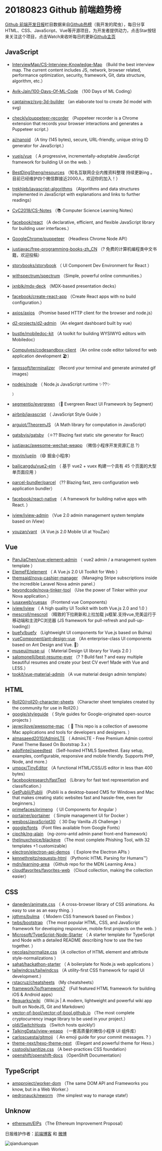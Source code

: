 # 20180823 Github 前端趋势榜

[Github 前端开发日报](http://caibaojian.com/c/news)栏目数据来自[Github热榜](http://news.caibaojian.com/)（我开发的爬虫），每日分享HTML、CSS、JavaScript、Vue等开源项目，为开发者提供动力，点击Star按钮来关注这个项目，点击Watch来收听每日的更新[Github主页](https://github.com/kujian/githubTrending)
## JavaScript

* [InterviewMap/CS-Interview-Knowledge-Map](https://github.com/InterviewMap/CS-Interview-Knowledge-Map) （Build the best interview map. The current content includes JS, network, browser related, performance optimization, security, framework, Git, data structure, algorithm, etc.）
* [Avik-Jain/100-Days-Of-ML-Code](https://github.com/Avik-Jain/100-Days-Of-ML-Code) （100 Days of ML Coding）
* [captainwz/svg-3d-builder](https://github.com/captainwz/svg-3d-builder) （an elaborate tool to create 3d model with svg）
* [checkly/puppeteer-recorder](https://github.com/checkly/puppeteer-recorder) （Puppeteer recorder is a Chrome extension that records your browser interactions and generates a Puppeteer script.）
* [ai/nanoid](https://github.com/ai/nanoid) （A tiny (145 bytes), secure, URL-friendly, unique string ID generator for JavaScript.）
* [vuejs/vue](https://github.com/vuejs/vue) （
        A progressive, incrementally-adoptable JavaScript framework for building UI on the web.
      ）
* [BestDingSheng/resources](https://github.com/BestDingSheng/resources) （知名互联网企业内推资料整理 持续更新ing 。 目前已经维护四个微信群接近2000人，欢迎你的加入！）
* [trekhleb/javascript-algorithms](https://github.com/trekhleb/javascript-algorithms) （Algorithms and data structures implemented in JavaScript with explanations and links to further readings）
* [CyC2018/CS-Notes](https://github.com/CyC2018/CS-Notes) （📚 Computer Science Learning Notes）
* [facebook/react](https://github.com/facebook/react) （A declarative, efficient, and flexible JavaScript library for building user interfaces.）
* [GoogleChrome/puppeteer](https://github.com/GoogleChrome/puppeteer) （Headless Chrome Node API）
* [justjavac/free-programming-books-zh_CN](https://github.com/justjavac/free-programming-books-zh_CN) （? 免费的计算机编程类中文书籍，欢迎投稿）
* [storybooks/storybook](https://github.com/storybooks/storybook) （
        UI Component Dev Environment for React
      ）
* [withspectrum/spectrum](https://github.com/withspectrum/spectrum) （Simple, powerful online communities.）
* [jxnblk/mdx-deck](https://github.com/jxnblk/mdx-deck) （MDX-based presentation decks）
* [facebook/create-react-app](https://github.com/facebook/create-react-app) （Create React apps with no build configuration.）
* [axios/axios](https://github.com/axios/axios) （Promise based HTTP client for the browser and node.js）
* [d2-projects/d2-admin](https://github.com/d2-projects/d2-admin) （An elegant dashboard built by vue）
* [bustle/mobiledoc-kit](https://github.com/bustle/mobiledoc-kit) （A toolkit for building WYSIWYG editors with Mobiledoc）
* [CompuIves/codesandbox-client](https://github.com/CompuIves/codesandbox-client) （An online code editor tailored for web application development 🏖️）
* [faressoft/terminalizer](https://github.com/faressoft/terminalizer) （Record your terminal and generate animated gif images）
* [nodejs/node](https://github.com/nodejs/node) （
        Node.js JavaScript runtime ✨??✨

      ）
* [segmentio/evergreen](https://github.com/segmentio/evergreen) （🌲 Evergreen React UI Framework by Segment）
* [airbnb/javascript](https://github.com/airbnb/javascript) （
        JavaScript Style Guide
      ）
* [arguiot/TheoremJS](https://github.com/arguiot/TheoremJS) （A Math library for computation in JavaScript）
* [gatsbyjs/gatsby](https://github.com/gatsbyjs/gatsby) （⚛️?? Blazing fast static site generator for React）
* [justjavac/awesome-wechat-weapp](https://github.com/justjavac/awesome-wechat-weapp) （微信小程序开发资源汇总 ?）
* [myvin/juejin](https://github.com/myvin/juejin) （😄 掘金小程序）
* [bailicangdu/vue2-elm](https://github.com/bailicangdu/vue2-elm) （
        基于 vue2 + vuex 构建一个具有 45 个页面的大型单页面应用
      ）
* [parcel-bundler/parcel](https://github.com/parcel-bundler/parcel) （?? Blazing fast, zero configuration web application bundler）
* [facebook/react-native](https://github.com/facebook/react) （
        A framework for building native apps with React.
      ）
* [iview/iview-admin](https://github.com/iview/iview-admin) （Vue 2.0 admin management system template based on iView）
* [youzan/vant](https://github.com/youzan/vant) （A Vue.js 2.0 Mobile UI at YouZan）

## Vue

* [PanJiaChen/vue-element-admin](https://github.com/PanJiaChen/vue-element-admin) （
        vue2 admin / a management system template
      ）
* [ElemeFE/element](https://github.com/ElemeFE/element) （
        A Vue.js 2.0 UI Toolkit for Web
      ）
* [themsaid/nova-cashier-manager](https://github.com/themsaid/nova-cashier-manager) （Managing Stripe subscriptions inside the incredible Laravel Nova admin panel.）
* [beyondcode/nova-tinker-tool](https://github.com/beyondcode/nova-tinker-tool) （Use the power of Tinker within your Nova application.）
* [lusaxweb/vuesax](https://github.com/lusaxweb/vuesax) （Frontend vue Components）
* [iview/iview](https://github.com/iview/iview) （
        A high quality UI Toolkit with both Vue.js 2.0 and 1.0
      ）
* [mescroll/mescroll](https://github.com/mescroll/mescroll) （精致的下拉刷新和上拉加载 js框架.支持vue,完美运行于移动端和主流PC浏览器 (JS framework for pull-refresh and pull-up-loading)）
* [buefy/buefy](https://github.com/buefy/buefy) （Lightweight UI components for Vue.js based on Bulma）
* [vueComponent/ant-design-vue](https://github.com/vueComponent/ant-design-vue) （An enterprise-class UI components based on Ant Design and Vue. 🐜）
* [museui/muse-ui](https://github.com/museui/muse-ui) （
        Material Design UI library for Vuejs 2.0
      ）
* [salomonelli/best-resume-ever](https://github.com/salomonelli/best-resume-ever) （? ? Build fast ? and easy multiple beautiful resumes and create your best CV ever! Made with Vue and LESS.）
* [tookit/vue-material-admin](https://github.com/tookit/vue-material-admin) （A vue material design admin template）

## HTML

* [Roll20/roll20-character-sheets](https://github.com/Roll20/roll20-character-sheets) （Character sheet templates created by the community for use in Roll20.）
* [google/styleguide](https://github.com/google/styleguide) （
        Style guides for Google-originated open-source projects
      ）
* [jaywcjlove/awesome-mac](https://github.com/jaywcjlove/awesome-mac) （
         This repo is a collection of awesome Mac applications and tools for developers and designers.
      ）
* [almasaeed2010/AdminLTE](https://github.com/almasaeed2010/AdminLTE) （
        AdminLTE - Free Premium Admin control Panel Theme Based On Bootstrap 3.x
      ）
* [adolfintel/speedtest](https://github.com/adolfintel/speedtest) （Self-hosted HTML5 Speedtest. Easy setup, examples, configurable, responsive and mobile friendly. Supports PHP, Node, and more.）
* [umpox/TinyEditor](https://github.com/umpox/TinyEditor) （A functional HTML/CSS/JS editor in less than 400 bytes）
* [facebookresearch/fastText](https://github.com/facebookresearch/fastText) （Library for fast text representation and classification.）
* [GetPublii/Publii](https://github.com/GetPublii/Publii) （Publii is a desktop-based CMS for Windows and Mac that makes creating static websites fast and hassle-free, even for beginners.）
* [primefaces/primeng](https://github.com/primefaces/primeng) （
        UI Components for Angular
      ）
* [portainer/portainer](https://github.com/portainer/portainer) （
        Simple management UI for Docker
      ）
* [wesbos/JavaScript30](https://github.com/wesbos/JavaScript30) （
        30 Day Vanilla JS Challenge
      ）
* [google/fonts](https://github.com/google/fonts) （Font files available from Google Fonts）
* [cipchk/ng-alain](https://github.com/cipchk/ng-alain) （ng-zorro-antd admin panel front-end framework）
* [thelinuxchoice/blackeye](https://github.com/thelinuxchoice/blackeye) （The most complete Phishing Tool, with 32 templates +1 customizable）
* [electron/electron-api-demos](https://github.com/electron/electron-api-demos) （
        Explore the Electron APIs
      ）
* [kennethreitz/requests-html](https://github.com/kennethreitz/requests-html) （Pythonic HTML Parsing for Humans™）
* [mdn/learning-area](https://github.com/mdn/learning-area) （Github repo for the MDN Learning Area.）
* [cloudfavorites/favorites-web](https://github.com/cloudfavorites/favorites-web) （Cloud collection, making the collection easier）

## CSS

* [daneden/animate.css](https://github.com/daneden/animate.css) （
        A cross-browser library of CSS animations. As easy to use as an easy thing.
      ）
* [jgthms/bulma](https://github.com/jgthms/bulma) （
        Modern CSS framework based on Flexbox
      ）
* [twbs/bootstrap](https://github.com/twbs/bootstrap) （The most popular HTML, CSS, and JavaScript framework for developing responsive, mobile first projects on the web.
      ）
* [Microsoft/TypeScript-Node-Starter](https://github.com/Microsoft/TypeScript-Node-Starter) （
        A starter template for TypeScript and Node with a detailed README describing how to use the two together.
      ）
* [necolas/normalize.css](https://github.com/necolas/normalize.css) （A collection of HTML element and attribute style-normalizations
      ）
* [sahat/hackathon-starter](https://github.com/sahat/hackathon-starter) （
        A boilerplate for Node.js web applications
      ）
* [tailwindcss/tailwindcss](https://github.com/tailwindcss/tailwindcss) （A utility-first CSS framework for rapid UI development.）
* [rstacruz/cheatsheets](https://github.com/rstacruz/cheatsheets) （My cheatsheets）
* [framework7io/framework7](https://github.com/framework7io/framework7) （Full featured HTML framework for building iOS &amp; Android apps）
* [Requarks/wiki](https://github.com/Requarks/wiki) （Wiki.js | A modern, lightweight and powerful wiki app built on NodeJS, Git and Markdown）
* [vector-of-bool/vector-of-bool.github.io](https://github.com/vector-of-bool/vector-of-bool.github.io) （The most complete cryptocurrency image library to be used in your project.）
* [oldj/SwitchHosts](https://github.com/oldj/SwitchHosts) （Switch hosts quickly!）
* [TalkingData/iview-weapp](https://github.com/TalkingData/iview-weapp) （一套高质量的微信小程序 UI 组件库）
* [carloscuesta/gitmoji](https://github.com/carloscuesta/gitmoji) （
        An emoji guide for your commit messages. ? 
      ）
* [theme-next/hexo-theme-next](https://github.com/theme-next/hexo-theme-next) （Elegant and powerful theme for Hexo.）
* [csstools/sanitize.css](https://github.com/csstools/sanitize.css) （A best-practices CSS foundation）
* [openshift/openshift-docs](https://github.com/openshift/openshift-docs) （OpenShift Documentation）

## TypeScript

* [ampproject/worker-dom](https://github.com/ampproject/worker-dom) （The same DOM API and Frameworks you know, but in a Web Worker.）
* [pedronauck/reworm](https://github.com/pedronauck/reworm) （the simplest way to manage state!）

## Unknow

* [ethereum/EIPs](https://github.com/ethereum/EIPs) （The Ethereum Improvement Proposal）


日报维护作者：[前端博客](http://caibaojian.com/) 和 [微博](http://caibaojian.com/go/weibo)

![qianduanquan](https://user-images.githubusercontent.com/3055447/38468989-651132ac-3b80-11e8-8e6b-15122322a9d7.png)